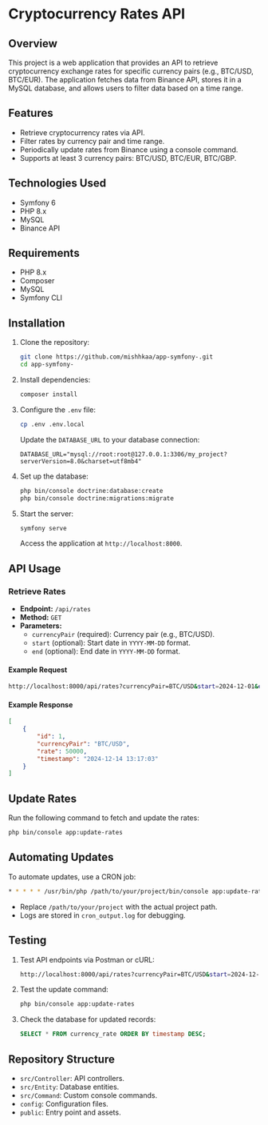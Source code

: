# Cryptocurrency Rates API

## Overview
This project is a web application that provides an API to retrieve cryptocurrency exchange rates for specific currency pairs (e.g., BTC/USD, BTC/EUR). The application fetches data from Binance API, stores it in a MySQL database, and allows users to filter data based on a time range.

## Features
- Retrieve cryptocurrency rates via API.
- Filter rates by currency pair and time range.
- Periodically update rates from Binance using a console command.
- Supports at least 3 currency pairs: BTC/USD, BTC/EUR, BTC/GBP.

## Technologies Used
- Symfony 6
- PHP 8.x
- MySQL
- Binance API

## Requirements
- PHP 8.x
- Composer
- MySQL
- Symfony CLI

## Installation
1. Clone the repository:
   ```bash
   git clone https://github.com/mishhkaa/app-symfony-.git
   cd app-symfony-
   ```

2. Install dependencies:
   ```bash
   composer install
   ```

3. Configure the `.env` file:
   ```bash
   cp .env .env.local
   ```
   Update the `DATABASE_URL` to your database connection:
   ```env
   DATABASE_URL="mysql://root:root@127.0.0.1:3306/my_project?serverVersion=8.0&charset=utf8mb4"
   ```

4. Set up the database:
   ```bash
   php bin/console doctrine:database:create
   php bin/console doctrine:migrations:migrate
   ```

5. Start the server:
   ```bash
   symfony serve
   ```
   Access the application at `http://localhost:8000`.

## API Usage
### Retrieve Rates
- **Endpoint:** `/api/rates`
- **Method:** `GET`
- **Parameters:**
  - `currencyPair` (required): Currency pair (e.g., BTC/USD).
  - `start` (optional): Start date in `YYYY-MM-DD` format.
  - `end` (optional): End date in `YYYY-MM-DD` format.

#### Example Request
```bash
http://localhost:8000/api/rates?currencyPair=BTC/USD&start=2024-12-01&end=2024-12-10
```
#### Example Response
```json
[
    {
        "id": 1,
        "currencyPair": "BTC/USD",
        "rate": 50000,
        "timestamp": "2024-12-14 13:17:03"
    }
]
```

## Update Rates
Run the following command to fetch and update the rates:
```bash
php bin/console app:update-rates
```

## Automating Updates
To automate updates, use a CRON job:
```bash
* * * * * /usr/bin/php /path/to/your/project/bin/console app:update-rates >> /path/to/your/project/cron_output.log 2>&1
```
- Replace `/path/to/your/project` with the actual project path.
- Logs are stored in `cron_output.log` for debugging.

## Testing
1. Test API endpoints via Postman or cURL:
   ```bash
   http://localhost:8000/api/rates?currencyPair=BTC/USD&start=2024-12-01&end=2024-12-10
   ```

2. Test the update command:
   ```bash
   php bin/console app:update-rates
   ```

3. Check the database for updated records:
   ```sql
   SELECT * FROM currency_rate ORDER BY timestamp DESC;
   ```

## Repository Structure
- `src/Controller`: API controllers.
- `src/Entity`: Database entities.
- `src/Command`: Custom console commands.
- `config`: Configuration files.
- `public`: Entry point and assets.

